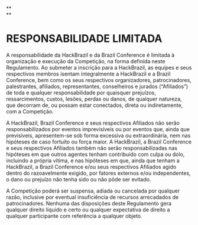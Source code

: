 **  
**

# **RESPONSABILIDADE LIMITADA**

A responsabilidade da HackBrazil e da Brazil Conference é limitada à organização e execução da Competição, na forma definida neste Regulamento. Ao submeter a inscrição para a HackBrazil, as equipes e seus respectivos membros isentam integralmente a HackBrazil e a Brazil Conference, bem como os seus respectivos organizadores, patrocinadores, palestrantes, afiliados, representantes, conselheiros e jurados \(“Afiliados”\) de toda e qualquer responsabilidade por quaisquer prejuízos, ressarcimentos, custos, lesões, perdas ou danos, de qualquer natureza, que decorram de, ou possam estar conectados, direta ou indiretamente, com a Competição.  


A HackBrazil, Brazil Conference e seus respectivos Afiliados não serão responsabilizados por eventos imprevisíveis ou por eventos que, ainda que previsíveis, apresentem-se sob forma excessiva ou extraordinária, nem nas hipóteses de caso fortuito ou força maior. A HackBrazil, a Brazil Conference e seus respectivos Afiliados também não serão responsabilizadas nas hipóteses em que outros agentes tenham contribuído com culpa ou dolo, incluindo a própria vítima, e nas hipóteses em que, ainda que tenham a HackBrazil, a Brazil Conference e/ou seus respectivos Afiliados agido dentro do razoavelmente exigido, por fatores externos e/ou independentes, o dano ou prejuízo não tenha sido ou não pôde ser evitado.



A Competição poderá ser suspensa, adiada ou cancelada por qualquer razão, inclusive por eventual insuficiência de recursos arrecadados de patrocinadores. Nenhuma das disposições deste Regulamento gera qualquer direito líquido e certo ou qualquer expectativa de direito a qualquer participante com referência a qualquer objeto.

  


